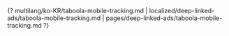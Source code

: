{? multilang/ko-KR/taboola-mobile-tracking.md | localized/deep-linked-ads/taboola-mobile-tracking.md | pages/deep-linked-ads/taboola-mobile-tracking.md ?}
